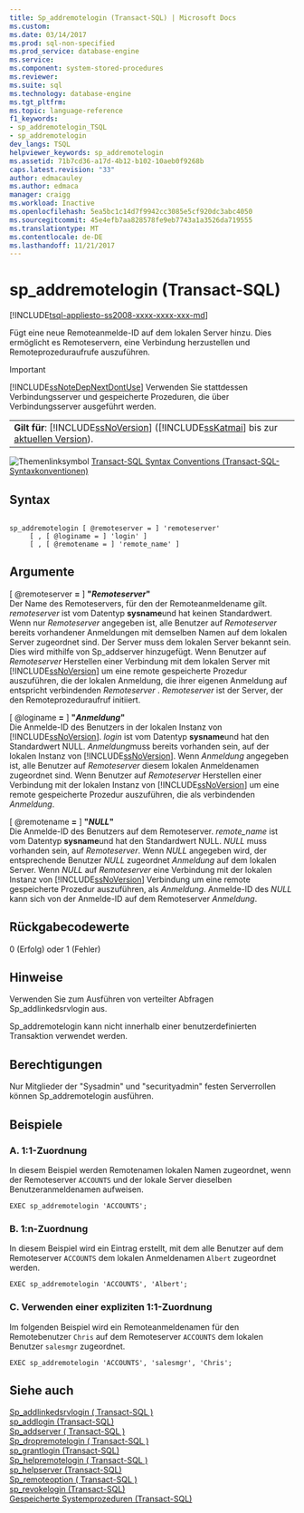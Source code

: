 ```yaml
---
title: Sp_addremotelogin (Transact-SQL) | Microsoft Docs
ms.custom: 
ms.date: 03/14/2017
ms.prod: sql-non-specified
ms.prod_service: database-engine
ms.service: 
ms.component: system-stored-procedures
ms.reviewer: 
ms.suite: sql
ms.technology: database-engine
ms.tgt_pltfrm: 
ms.topic: language-reference
f1_keywords:
- sp_addremotelogin_TSQL
- sp_addremotelogin
dev_langs: TSQL
helpviewer_keywords: sp_addremotelogin
ms.assetid: 71b7cd36-a17d-4b12-b102-10aeb0f9268b
caps.latest.revision: "33"
author: edmacauley
ms.author: edmaca
manager: craigg
ms.workload: Inactive
ms.openlocfilehash: 5ea5bc1c14d7f9942cc3085e5cf920dc3abc4050
ms.sourcegitcommit: 45e4efb7aa828578fe9eb7743a1a3526da719555
ms.translationtype: MT
ms.contentlocale: de-DE
ms.lasthandoff: 11/21/2017
---
```

# <a name="spaddremotelogin-transact-sql"></a>sp_addremotelogin (Transact-SQL)
[!INCLUDE[tsql-appliesto-ss2008-xxxx-xxxx-xxx-md](../../includes/tsql-appliesto-ss2008-xxxx-xxxx-xxx-md.md)]

  Fügt eine neue Remoteanmelde-ID auf dem lokalen Server hinzu. Dies ermöglicht es Remoteservern, eine Verbindung herzustellen und Remoteprozeduraufrufe auszuführen.  
  
> [!IMPORTANT]  
>  [!INCLUDE[ssNoteDepNextDontUse](../../includes/ssnotedepnextdontuse-md.md)] Verwenden Sie stattdessen Verbindungsserver und gespeicherte Prozeduren, die über Verbindungsserver ausgeführt werden.  
  
||  
|-|  
|**Gilt für**: [!INCLUDE[ssNoVersion](../../includes/ssnoversion-md.md)] ([!INCLUDE[ssKatmai](../../includes/sskatmai-md.md)] bis zur [aktuellen Version](http://go.microsoft.com/fwlink/p/?LinkId=299658)).|  
  
 ![Themenlinksymbol](../../database-engine/configure-windows/media/topic-link.gif "Topic link icon") [Transact-SQL Syntax Conventions (Transact-SQL-Syntaxkonventionen)](../../t-sql/language-elements/transact-sql-syntax-conventions-transact-sql.md)  
  
## <a name="syntax"></a>Syntax  
  
```  
  
sp_addremotelogin [ @remoteserver = ] 'remoteserver'   
     [ , [ @loginame = ] 'login' ]   
     [ , [ @remotename = ] 'remote_name' ]  
```  
  
## <a name="arguments"></a>Argumente  
 [ @remoteserver  **=**  ] **"***Remoteserver***"**  
 Der Name des Remoteservers, für den der Remoteanmeldename gilt. *remoteserver* ist vom Datentyp **sysname**und hat keinen Standardwert. Wenn nur *Remoteserver* angegeben ist, alle Benutzer auf *Remoteserver* bereits vorhandener Anmeldungen mit demselben Namen auf dem lokalen Server zugeordnet sind. Der Server muss dem lokalen Server bekannt sein. Dies wird mithilfe von Sp_addserver hinzugefügt. Wenn Benutzer auf *Remoteserver* Herstellen einer Verbindung mit dem lokalen Server mit [!INCLUDE[ssNoVersion](../../includes/ssnoversion-md.md)] um eine remote gespeicherte Prozedur auszuführen, die der lokalen Anmeldung, die ihrer eigenen Anmeldung auf entspricht verbindenden *Remoteserver* . *Remoteserver* ist der Server, der den Remoteprozeduraufruf initiiert.  
  
 [ @loginame  **=**  ] **"***Anmeldung***"**  
 Die Anmelde-ID des Benutzers in der lokalen Instanz von [!INCLUDE[ssNoVersion](../../includes/ssnoversion-md.md)]. *login* ist vom Datentyp **sysname**und hat den Standardwert NULL. *Anmeldung*muss bereits vorhanden sein, auf der lokalen Instanz von [!INCLUDE[ssNoVersion](../../includes/ssnoversion-md.md)]. Wenn *Anmeldung* angegeben ist, alle Benutzer auf *Remoteserver* diesem lokalen Anmeldenamen zugeordnet sind. Wenn Benutzer auf *Remoteserver* Herstellen einer Verbindung mit der lokalen Instanz von [!INCLUDE[ssNoVersion](../../includes/ssnoversion-md.md)] um eine remote gespeicherte Prozedur auszuführen, die als verbindenden *Anmeldung*.  
  
 [ @remotename  **=**  ] **"***NULL***"**  
 Die Anmelde-ID des Benutzers auf dem Remoteserver. *remote_name* ist vom Datentyp **sysname**und hat den Standardwert NULL. *NULL* muss vorhanden sein, auf *Remoteserver*. Wenn *NULL* angegeben wird, der entsprechende Benutzer *NULL* zugeordnet *Anmeldung* auf dem lokalen Server. Wenn *NULL* auf *Remoteserver* eine Verbindung mit der lokalen Instanz von [!INCLUDE[ssNoVersion](../../includes/ssnoversion-md.md)] Verbindung um eine remote gespeicherte Prozedur auszuführen, als *Anmeldung*. Anmelde-ID des *NULL* kann sich von der Anmelde-ID auf dem Remoteserver *Anmeldung*.  
  
## <a name="return-code-values"></a>Rückgabecodewerte  
 0 (Erfolg) oder 1 (Fehler)  
  
## <a name="remarks"></a>Hinweise  
 Verwenden Sie zum Ausführen von verteilter Abfragen Sp_addlinkedsrvlogin aus.  
  
 Sp_addremotelogin kann nicht innerhalb einer benutzerdefinierten Transaktion verwendet werden.  
  
## <a name="permissions"></a>Berechtigungen  
 Nur Mitglieder der "Sysadmin" und "securityadmin" festen Serverrollen können Sp_addremotelogin ausführen.  
  
## <a name="examples"></a>Beispiele  
  
### <a name="a-mapping-one-to-one"></a>A. 1:1-Zuordnung  
 In diesem Beispiel werden Remotenamen lokalen Namen zugeordnet, wenn der Remoteserver `ACCOUNTS` und der lokale Server dieselben Benutzeranmeldenamen aufweisen.  
  
```  
EXEC sp_addremotelogin 'ACCOUNTS';  
```  
  
### <a name="b-mapping-many-to-one"></a>B. 1:n-Zuordnung  
 In diesem Beispiel wird ein Eintrag erstellt, mit dem alle Benutzer auf dem Remoteserver `ACCOUNTS` dem lokalen Anmeldenamen `Albert` zugeordnet werden.  
  
```  
EXEC sp_addremotelogin 'ACCOUNTS', 'Albert';  
```  
  
### <a name="c-using-explicit-one-to-one-mapping"></a>C. Verwenden einer expliziten 1:1-Zuordnung  
 Im folgenden Beispiel wird ein Remoteanmeldenamen für den Remotebenutzer `Chris` auf dem Remoteserver `ACCOUNTS` dem lokalen Benutzer `salesmgr` zugeordnet.  
  
```  
EXEC sp_addremotelogin 'ACCOUNTS', 'salesmgr', 'Chris';  
```  
  
## <a name="see-also"></a>Siehe auch  
 [Sp_addlinkedsrvlogin &#40; Transact-SQL &#41;](../../relational-databases/system-stored-procedures/sp-addlinkedsrvlogin-transact-sql.md)   
 [sp_addlogin &#40;Transact-SQL&#41;](../../relational-databases/system-stored-procedures/sp-addlogin-transact-sql.md)   
 [Sp_addserver &#40; Transact-SQL &#41;](../../relational-databases/system-stored-procedures/sp-addserver-transact-sql.md)   
 [Sp_dropremotelogin &#40; Transact-SQL &#41;](../../relational-databases/system-stored-procedures/sp-dropremotelogin-transact-sql.md)   
 [sp_grantlogin &#40;Transact-SQL&#41;](../../relational-databases/system-stored-procedures/sp-grantlogin-transact-sql.md)   
 [Sp_helpremotelogin &#40; Transact-SQL &#41;](../../relational-databases/system-stored-procedures/sp-helpremotelogin-transact-sql.md)   
 [sp_helpserver (Transact-SQL)](../../relational-databases/system-stored-procedures/sp-helpserver-transact-sql.md)   
 [Sp_remoteoption &#40; Transact-SQL &#41;](../../relational-databases/system-stored-procedures/sp-remoteoption-transact-sql.md)   
 [sp_revokelogin &#40;Transact-SQL&#41;](../../relational-databases/system-stored-procedures/sp-revokelogin-transact-sql.md)   
 [Gespeicherte Systemprozeduren &#40;Transact-SQL&#41;](../../relational-databases/system-stored-procedures/system-stored-procedures-transact-sql.md)  
  
  
